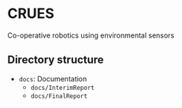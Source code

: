 # CRUES
Co-operative robotics using environmental sensors

## Directory structure

* `docs`: Documentation
  * `docs/InterimReport`
  * `docs/FinalReport`
